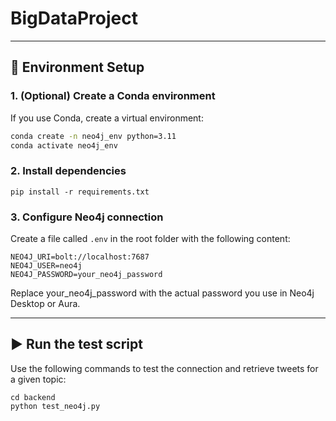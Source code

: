 # BigDataProject
---
## 🔧 Environment Setup

### 1. (Optional) Create a Conda environment

If you use Conda, create a virtual environment:

```bash
conda create -n neo4j_env python=3.11
conda activate neo4j_env
```
### 2. Install dependencies
```
pip install -r requirements.txt
```

### 3. Configure Neo4j connection
Create a file called `.env` in the root folder with the following content:
```
NEO4J_URI=bolt://localhost:7687
NEO4J_USER=neo4j
NEO4J_PASSWORD=your_neo4j_password
```
Replace your_neo4j_password with the actual password you use in Neo4j Desktop or Aura.

---
## ▶️ Run the test script
Use the following commands to test the connection and retrieve tweets for a given topic:
```
cd backend
python test_neo4j.py
```
